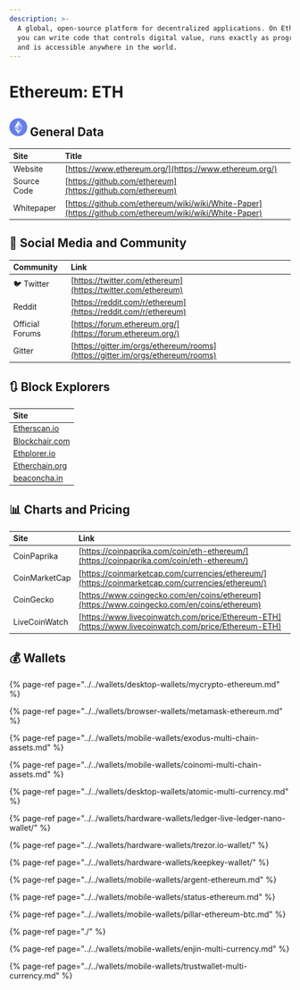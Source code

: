 ```yaml
---
description: >-
  A global, open-source platform for decentralized applications. On Ethereum,
  you can write code that controls digital value, runs exactly as programmed,
  and is accessible anywhere in the world.
---
```


# Ethereum: ETH

## ![](../../.gitbook/assets/eth.png) General Data

| Site | Title |
| :--- | :--- |
| Website | [https://www.ethereum.org/](https://www.ethereum.org/) |
| Source Code | [https://github.com/ethereum](https://github.com/ethereum) |
| Whitepaper | [https://github.com/ethereum/wiki/wiki/White-Paper](https://github.com/ethereum/wiki/wiki/White-Paper) |

## 🙋 Social Media and Community

| Community | Link |
| :--- | :--- |
| 🐦 Twitter | [https://twitter.com/ethereum](https://twitter.com/ethereum) |
| Reddit | [https://reddit.com/r/ethereum](https://reddit.com/r/ethereum) |
| Official Forums | [https://forum.ethereum.org/](https://forum.ethereum.org/) |
| Gitter | [https://gitter.im/orgs/ethereum/rooms](https://gitter.im/orgs/ethereum/rooms) |

## 🔃 Block Explorers

| Site |
| :--- |
| [Etherscan.io](https://etherscan.io/) |
| [Blockchair.com](https://blockchair.com/ethereum) |
| [Ethplorer.io](https://ethplorer.io/) |
| [Etherchain.org](https://etherchain.org/) |
| [beaconcha.in](https://beaconcha.in/) |

## 📊 Charts and Pricing

| Site | Link |
| :--- | :--- |
| CoinPaprika | [https://coinpaprika.com/coin/eth-ethereum/](https://coinpaprika.com/coin/eth-ethereum/) |
| CoinMarketCap | [https://coinmarketcap.com/currencies/ethereum/](https://coinmarketcap.com/currencies/ethereum/) |
| CoinGecko | [https://www.coingecko.com/en/coins/ethereum](https://www.coingecko.com/en/coins/ethereum) |
| LiveCoinWatch | [https://www.livecoinwatch.com/price/Ethereum-ETH](https://www.livecoinwatch.com/price/Ethereum-ETH) |

## 💰 Wallets

{% page-ref page="../../wallets/desktop-wallets/mycrypto-ethereum.md" %}

{% page-ref page="../../wallets/browser-wallets/metamask-ethereum.md" %}

{% page-ref page="../../wallets/mobile-wallets/exodus-multi-chain-assets.md" %}

{% page-ref page="../../wallets/mobile-wallets/coinomi-multi-chain-assets.md" %}

{% page-ref page="../../wallets/desktop-wallets/atomic-multi-currency.md" %}

{% page-ref page="../../wallets/hardware-wallets/ledger-live-ledger-nano-wallet/" %}

{% page-ref page="../../wallets/hardware-wallets/trezor.io-wallet/" %}

{% page-ref page="../../wallets/hardware-wallets/keepkey-wallet/" %}

{% page-ref page="../../wallets/mobile-wallets/argent-ethereum.md" %}

{% page-ref page="../../wallets/mobile-wallets/status-ethereum.md" %}

{% page-ref page="../../wallets/mobile-wallets/pillar-ethereum-btc.md" %}

{% page-ref page="./" %}

{% page-ref page="../../wallets/mobile-wallets/enjin-multi-currency.md" %}

{% page-ref page="../../wallets/mobile-wallets/trustwallet-multi-currency.md" %}


